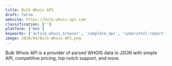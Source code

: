 ```yaml
---
title: Bulk Whois API
draft: false 
website: https://bulk-whois-api.com
classification: ['']
platform: ['Web']
keywords: ['active_whois_browser', 'complete_api', 'cyberintel.report', 'domaintools', 'domaintally', 'ezwhois', 'ip_address_and_domain_information', 'json_whois_api', 'jsonwhois', 'jsonwhois.io', 'smartwhois', 'url_sensei', 'webcargo', 'whoapi', 'whois', 'whois.net', 'whoisapi', 'whoisthisdomain', 'whoisology']
image: 2020/04/Bulk-Whois-API.png
---
```

Bulk Whois API is a provider of parsed WHOIS data in JSON with simple API, competitive pricing, top notch support, and more.